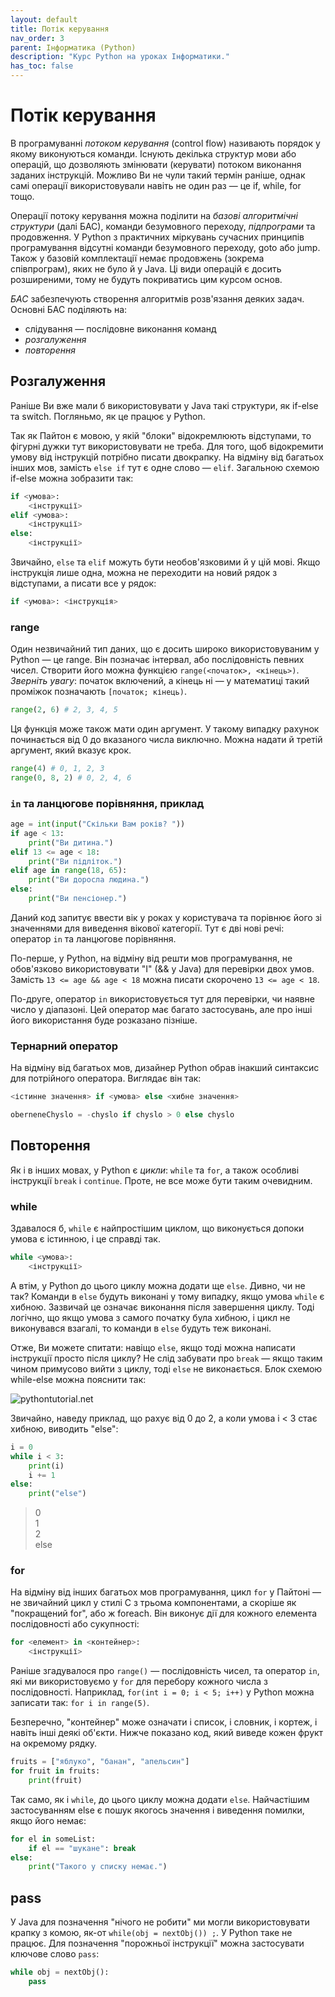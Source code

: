 ```yaml
---
layout: default
title: Потік керування
nav_order: 3
parent: Інформатика (Python)
description: "Курс Python на уроках Інформатики."
has_toc: false
---
```


# Потік керування

В програмуванні _потоком керування_ (control flow) називають порядок у якому виконуються команди. Існують декілька структур мови або операцій, що дозволяють змінювати (керувати) потоком виконання заданих інструкцій. Можливо Ви не чули такий термін раніше, однак самі операції використовували навіть не один раз — це if, while, for тощо.

Операції потоку керування можна поділити на _базові алгоритмічні структури_ (далі БАС), команди безумовного переходу, _підпрограми_ та продовження. У Python з практичних міркувань сучасних принципів програмування відсутні команди безумовного переходу, goto або jump. Також у базовій комплектації немає продовжень (зокрема співпрограм), яких не було й у Java. Ці види операцій є досить розширеними, тому не будуть покриватись цим курсом основ.

_БАС_ забезпечують створення алгоритмів розв'язання деяких задач. Основні БАС поділяють на:

- слідування — послідовне виконання команд
- _розгалуження_
- _повторення_

## Розгалуження

Раніше Ви вже мали б використовувати у Java такі структури, як if-else та switch. Погляньмо, як це працює у Python.

Так як Пайтон є мовою, у якій "блоки" відокремлюють відступами, то фігурні дужки тут використовувати не треба. Для того, щоб відокремити умову від інструкцій потрібно писати двокрапку. На відміну від багатьох інших мов, замість `else if` тут є одне слово — `elif`. Загальною схемою if-else можна зобразити так:

```python
if <умова>:
    <інструкції>
elif <умова>:
    <інструкції>
else:
    <інструкції>
```
Звичайно, `else` та `elif` можуть бути необов'язковими й у цій мові. Якщо інструкція лише одна, можна не переходити на новий рядок з відступами, а писати все у рядок:

```python
if <умова>: <інструкція>
```

### range

Один незвичайний тип даних, що є досить широко використовуваним у Python — це range. Він позначає інтервал, або послідовність певних чисел. Створити його можна функцією `range(<початок>, <кінець>)`. _Зверніть увагу_: початок включений, а кінець ні — у математиці такий проміжок позначають `[початок; кінець)`.

```python
range(2, 6) # 2, 3, 4, 5
```
Ця функція може також мати один аргумент. У такому випадку рахунок починається від 0 до вказаного числа виключно. Можна надати й третій аргумент, який вказує крок.

```python
range(4) # 0, 1, 2, 3
range(0, 8, 2) # 0, 2, 4, 6
```

### `in` та ланцюгове порівняння, приклад

```python
age = int(input("Скільки Вам років? "))
if age < 13:
    print("Ви дитина.")
elif 13 <= age < 18:
    print("Ви підліток.")
elif age in range(18, 65):
    print("Ви доросла людина.")
else:
    print("Ви пенсіонер.")
```
Даний код запитує ввести вік у роках у користувача та порівнює його зі значеннями для виведення вікової категорії. Тут є дві нові речі: оператор `in` та ланцюгове порівняння.

По-перше, у Python, на відміну від решти мов програмування, не обов'язково використовувати "І" (&& у Java) для перевірки двох умов. Замість `13 <= age && age < 18` можна писати скорочено `13 <= age < 18`.

По-друге, оператор `in` використовується тут для перевірки, чи наявне число у діапазоні. Цей оператор має багато застосувань, але про інші його використання буде розказано пізніше.

### Тернарний оператор

На відміну від багатьох мов, дизайнер Python обрав інакший синтаксис для потрійного оператора. Виглядає він так:

```python
<істинне значення> if <умова> else <хибне значення>
```

```python
oberneneChyslo = -chyslo if chyslo > 0 else chyslo
```

## Повторення

Як і в інших мовах, у Python є _цикли_: `while` та `for`, а також особливі інструкції `break` і `continue`. Проте, не все може бути таким очевидним.

### while

Здавалося б, `while` є найпростішим циклом, що виконується допоки умова є істинною, і це справді так.

```python
while <умова>:
    <інструкції>
```
А втім, у Python до цього циклу можна додати ще `else`. Дивно, чи не так? Команди в `else` будуть виконані у тому випадку, якщо умова `while` є хибною. Зазвичай це означає виконання після завершення циклу. Тоді логічно, що якщо умова з самого початку була хибною, і цикл не виконувався взагалі, то команди в `else` будуть теж виконані.

Отже, Ви можете спитати: навіщо `else`, якщо тоді можна написати інструкції просто після циклу? Не слід забувати про `break` — якщо таким чином примусово вийти з циклу, тоді `else` не виконається. Блок схемою while-else можна пояснити так:

![pythontutorial.net](https://www.pythontutorial.net/wp-content/uploads/2020/10/Python-while-else.png)

Звичайно, наведу приклад, що рахує від 0 до 2, а коли умова i < 3 стає хибною, виводить "else":

```python
i = 0
while i < 3:
    print(i)
    i += 1
else:
    print("else")
```

> 0<br>
1<br>
2<br>
else

### for

На відміну від інших багатьох мов програмування, цикл `for` у Пайтоні — не звичайний цикл у стилі C з трьома компонентами, а скоріше як "покращений for", або ж foreach. Він виконує дії для кожного елемента послідовності або сукупності:

```python
for <елемент> in <контейнер>:
    <інструкції>
```
Раніше згадувалося про `range()` — послідовність чисел, та оператор `in`, які ми використовуємо у `for` для перебору кожного числа з послідовності. Наприклад, `for(int i = 0; i < 5; i++)` у Python можна записати так: `for i in range(5)`.

Безперечно, "контейнер" може означати і список, і словник, і кортеж, і навіть інші деякі об'єкти. Нижче показано код, який виведе кожен фрукт на окремому рядку.

```python
fruits = ["яблуко", "банан", "апельсин"]
for fruit in fruits:
    print(fruit)
```
Так само, як і `while`, до цього циклу можна додати `else`. Найчастішим застосуванням else є пошук якогось значення і виведення помилки, якщо його немає:

```python
for el in someList:
    if el == "шукане": break
else:
    print("Такого у списку немає.")
```

## pass

У Java для позначення "нічого не робити" ми могли використовувати крапку з комою, як-от `while(obj = nextObj()) ;`. У Python таке не працює. Для позначення "порожньої інструкції" можна застосувати ключове слово `pass`:

```python
while obj = nextObj():
    pass
```
